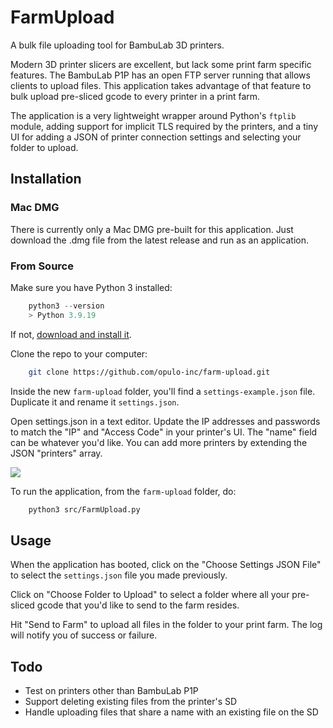 # FarmUpload

A bulk file uploading tool for BambuLab 3D printers.

Modern 3D printer slicers are excellent, but lack some print farm specific features. The BambuLab P1P has an open FTP server running that allows clients to upload files. This application takes advantage of that feature to bulk upload pre-sliced gcode to every printer in a print farm.

The application is a very lightweight wrapper around Python's `ftplib` module, adding support for implicit TLS required by the printers, and a tiny UI for adding a JSON of printer connection settings and selecting your folder to upload.

## Installation

### Mac DMG

There is currently only a Mac DMG pre-built for this application. Just download the .dmg file from the latest release and run as an application.

### From Source

Make sure you have Python 3 installed:

```python
    python3 --version
    > Python 3.9.19
```

If not, [download and install it](https://www.python.org/downloads/).

Clone the repo to your computer:

```bash
    git clone https://github.com/opulo-inc/farm-upload.git
```

Inside the new `farm-upload` folder, you'll find a `settings-example.json` file. Duplicate it and rename it `settings.json`.

Open settings.json in a text editor. Update the IP addresses and passwords to match the "IP" and "Access Code" in your printer's UI. The "name" field can be whatever you'd like. You can add more printers by extending the JSON "printers" array.

![](https://cdn-forum.bambulab.com/original/3X/f/1/f1df402fdf2d544bcf301ae3f71a951059897f82.jpeg)

To run the application, from the `farm-upload` folder, do:

```bash
    python3 src/FarmUpload.py
```

## Usage

When the application has booted, click on the "Choose Settings JSON File" to select the `settings.json` file you made previously.

Click on "Choose Folder to Upload" to select a folder where all your pre-sliced gcode that you'd like to send to the farm resides.

Hit "Send to Farm" to upload all files in the folder to your print farm. The log will notify you of success or failure.

## Todo

- Test on printers other than BambuLab P1P
- Support deleting existing files from the printer's SD
- Handle uploading files that share a name with an existing file on the SD
